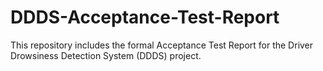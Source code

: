 # DDDS-Acceptance-Test-Report
 This repository includes the formal Acceptance Test Report for the Driver Drowsiness Detection System (DDDS) project.
